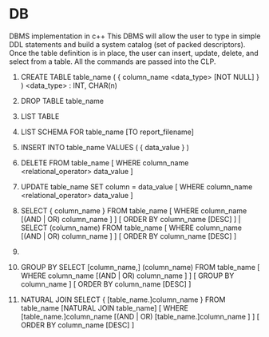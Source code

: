 # DB
DBMS implementation in c++
This DBMS will allow the user to type in simple DDL statements and build a system catalog (set of packed descriptors).  Once the table definition is in place, the user can insert, update, delete, and select from a table.  All the commands are passed into the CLP. 

1)  CREATE TABLE table_name (  { column_name <data_type> [NOT NULL] }  )
     <data_type> : INT, CHAR(n)


2)  DROP TABLE table_name


3)  LIST TABLE


4)  LIST SCHEMA FOR table_name [TO report_filename]


5)  INSERT INTO table_name VALUES (  { data_value }  )
     

6)  DELETE FROM table_name [ WHERE column_name <relational_operator> data_value ]


7)  UPDATE table_name SET column = data_value [ WHERE column_name <relational_operator> data_value ]


8)  SELECT { column_name } FROM table_name
	 [ WHERE column_name <condition> [(AND | OR) column_name <condition>] ]
       [ ORDER BY column_name [DESC] ]
	| 
	SELECT <aggregate>(column_name) FROM table_name
	 [ WHERE column_name <condition> [(AND | OR) column_name <condition>] ]
       [ ORDER BY column_name [DESC] ]
9) 
  
1) GROUP BY
	SELECT [column_name,] <aggregate>(column_name) FROM table_name
	 [ WHERE column_name <condition> [(AND | OR) column_name <condition>] ]
       [ GROUP BY column_name ]
	 [ ORDER BY column_name [DESC] ]

2)	NATURAL JOIN
	SELECT { [table_name.]column_name } FROM table_name [NATURAL JOIN table_name]
	 [ WHERE [table_name.]column_name <condition> [(AND | OR) [table_name.]column_name <condition>] ]
       [ ORDER BY column_name [DESC] ]
